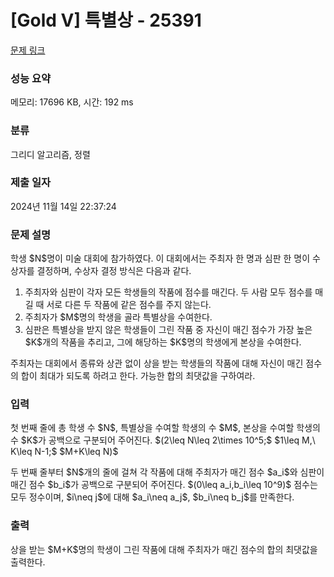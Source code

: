 # [Gold V] 특별상 - 25391 

[문제 링크](https://www.acmicpc.net/problem/25391) 

### 성능 요약

메모리: 17696 KB, 시간: 192 ms

### 분류

그리디 알고리즘, 정렬

### 제출 일자

2024년 11월 14일 22:37:24

### 문제 설명

<p>학생 $N$명이 미술 대회에 참가하였다. 이 대회에서는 주최자 한 명과 심판 한 명이 수상자를 결정하며, 수상자 결정 방식은 다음과 같다.</p>

<ol>
	<li>주최자와 심판이 각자 모든 학생들의 작품에 점수를 매긴다. 두 사람 모두 점수를 매길 때 서로 다른 두 작품에 같은 점수를 주지 않는다.</li>
	<li>주최자가 $M$명의 학생을 골라 특별상을 수여한다.</li>
	<li>심판은 특별상을 받지 않은 학생들이 그린 작품 중 자신이 매긴 점수가 가장 높은 $K$개의 작품을 추리고, 그에 해당하는 $K$명의 학생에게 본상을 수여한다.</li>
</ol>

<p>주최자는 대회에서 종류와 상관 없이 상을 받는 학생들의 작품에 대해 자신이 매긴 점수의 합이 최대가 되도록 하려고 한다. 가능한 합의 최댓값을 구하여라.</p>

### 입력 

 <p>첫 번째 줄에 총 학생 수 $N$, 특별상을 수여할 학생의 수 $M$, 본상을 수여할 학생의 수 $K$가 공백으로 구분되어 주어진다. $(2\leq N\leq 2\times 10^5;$ $1\leq M,\ K\leq N-1;$ $M+K\leq N)$</p>

<p>두 번째 줄부터 $N$개의 줄에 걸쳐 각 작품에 대해 주최자가 매긴 점수 $a_i$와 심판이 매긴 점수 $b_i$가 공백으로 구분되어 주어진다. $(0\leq a_i,b_i\leq 10^9)$ 점수는 모두 정수이며, $i\neq j$에 대해 $a_i\neq a_j$, $b_i\neq b_j$를 만족한다.</p>

### 출력 

 <p>상을 받는 $M+K$명의 학생이 그린 작품에 대해 주최자가 매긴 점수의 합의 최댓값을 출력한다.</p>

